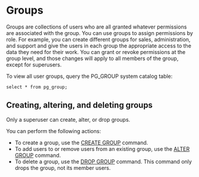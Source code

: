 # Groups<a name="r_Groups"></a>

Groups are collections of users who are all granted whatever permissions are associated with the group\. You can use groups to assign permissions by role\. For example, you can create different groups for sales, administration, and support and give the users in each group the appropriate access to the data they need for their work\. You can grant or revoke permissions at the group level, and those changes will apply to all members of the group, except for superusers\.

To view all user groups, query the PG\_GROUP system catalog table:

```
select * from pg_group;
```

## Creating, altering, and deleting groups<a name="r_Groups-creating-altering-and-deleting-groups"></a>

Only a superuser can create, alter, or drop groups\.

You can perform the following actions:
+ To create a group, use the [CREATE GROUP](r_CREATE_GROUP.md) command\.
+ To add users to or remove users from an existing group, use the [ALTER GROUP](r_ALTER_GROUP.md) command\.
+ To delete a group, use the [DROP GROUP](r_DROP_GROUP.md) command\. This command only drops the group, not its member users\.